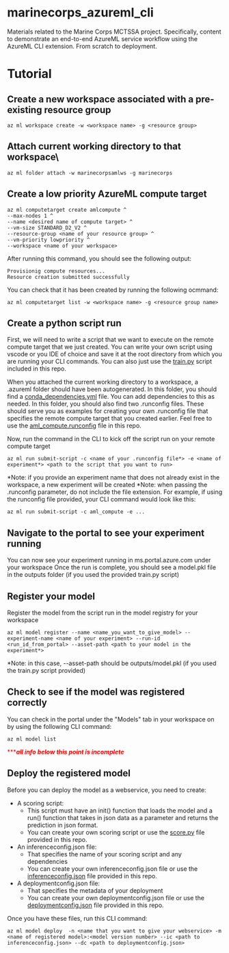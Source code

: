# marinecorps_azureml_cli
Materials related to the Marine Corps MCTSSA project. Specifically, content to demonstrate an end-to-end AzureML service workflow using the AzureML CLI extension. From scratch to deployment.


# Tutorial
## Create a new workspace associated with a pre-existing resource group
```console
az ml workspace create -w <workspace name> -g <resource group>
```

## Attach current working directory to that workspace\
```console
az ml folder attach -w marinecorpsamlws -g marinecorps
```
## Create a low priority AzureML compute target 
```console
az ml computetarget create amlcompute ^
--max-nodes 1 ^
--name <desired name of compute target> ^
--vm-size STANDARD_D2_V2 ^
--resource-group <name of your resource group> ^
--vm-priority lowpriority ^
--workspace <name of your workspace>
```
After running this command, you should see the following output:
```console
Provisionig compute resources...
Resource creation submitted successfully
```

You can check that it has been created by running the following ocmmand:
```console
az ml computetarget list -w <workspace name> -g <resource group name>
```

## Create a python script run
First, we will need to write a script that we want to execute on the remote compute target that we just created.
You can write your own script using vscode or you IDE of choice and save it at the root directory from which you are running your CLI commands.
You can also just use the [train.py](train.py) script included in this repo.

When you attached the current working directory to a workspace, a .azureml folder should have been autogenerated. 
In this folder, you should find a [conda_dependencies.yml](.azureml/conda_dependencies.yml) file. You can add dependencies to this as needed.
In this folder, you should also find two .runconfig files. These should serve you as examples for creating your own .runconfig file that specifies the remote compute target that you created earlier. Feel free to use the [aml_compute.runconfig](.azureml/aml_compute.runconfig) file in this repo. 

Now, run the command in the CLI to kick off the script run on your remote compute target
```console 
az ml run submit-script -c <name of your .runconfig file*> -e <name of experiment*> <path to the script that you want to run>
```
*Note: if you provide an experiment name that does not already exist in the workspace, a new experiment will be created
*Note: when passing the .runconfig parameter, do not include the file extension. For example, if using the runconfig file provided, your CLI command would look like this:
```console
az ml run submit-script -c aml_compute -e ...
``` 

## Navigate to the portal to see your experiment running
You can now see your experiment running in ms.portal.azure.com under your workspace
Once the run is complete, you should see a model.pkl file in the outputs folder (if you used the provided train.py script)

## Register your model 
Register the model from the script run in the model registry for your workspace
```console
az ml model register --name <name_you_want_to_give_model> --experiment-name <name of your experiment> --run-id <run_id_from_portal> --asset-path <path to your model in the experiment*>
```
*Note: in this case, --asset-path should be outputs/model.pkl (if you used the train.py script provided)

## Check to see if the model was registered correctly
You can check in the portal under the "Models" tab in your workspace on by using the following CLI command:
```console 
az ml model list
```
<span style="color:red">******all info below this point is incomplete***</span>
## Deploy the registered model
Before you can deploy the model as a webservice, you need to create:
* A scoring script:
    * This script must have an init() function that loads the model and a run() function that takes in json data as a parameter and returns the prediction in json format.
    * You can create your own scoring script or use the [score.py](score.py) file provided in this repo. 
* An inferenceconfig.json file:
    * That specifies the name of your scoring script and any dependencies
    * You can create your own inferenceconfig.json file or use the [inferenceconfig.json](.azureml/inferenceconfig.json) file provided in this repo.
* A deploymentconfig.json file:
    * That specifies the metadata of your deployment
    * You can create your own deploymentconfig.json file or use the [deploymentconfig.json](.azureml/deploymentconfig.json) file provided in this repo.

Once you have these files, run this CLI command:
```console
az ml model deploy  -n <name that you want to give your webservice> -m <name of registered model>:<model version number> --ic <path to inferenceconfig.json> --dc <path to deploymentconfig.json>
```


